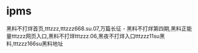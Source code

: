 # ipms
黑料不打烊首页,tttzzz,tttzzz668.su.07,万篇长征 - 黑料不打烊第四期,黑料正能量tttzzz网页入口,黑料不打烊tttzzz.06,黑夜不打烊入口tttzzz11su黑料,tttzzz166su黑料地址 
